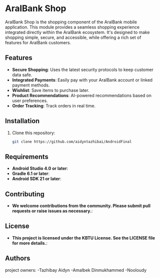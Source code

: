 # AralBank Shop

AralBank Shop is the shopping component of the AralBank mobile application. This module provides a seamless shopping experience integrated directly within the AralBank ecosystem. It's designed to make shopping simple, secure, and accessible, while offering a rich set of features for AralBank customers.

## Features

- **Secure Shopping**: Uses the latest security protocols to keep customer data safe.
- **Integrated Payments**: Easily pay with your AralBank account or linked payment methods.
- **Wishlist**: Save items to purchase later.
- **Product Recommendations**: AI-powered recommendations based on user preferences.
- **Order Tracking**: Track orders in real time.

## Installation

1. Clone this repository:

   ```bash
   git clone https://github.com/aidyntazhibai/AndroidFinal


## Requirements

- **Android Studio 4.0 or later**:
- **Gradle 6.1 or later**:
- **Android SDK 21 or later**:


## Contributing

- **We welcome contributions from the community. Please submit pull requests or raise issues as necessary.**:

## License

- **This project is licensed under the KBTU License. See the LICENSE file for more details.**:

## Authors

project owners:
-Tazhibay Aidyn
-Amalbek Dinmukhammed
-Nooloudy
